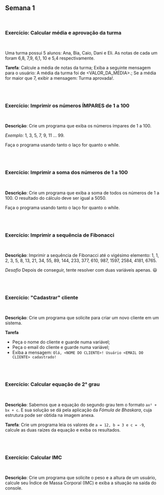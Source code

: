 ## Semana 1

</br>

### Exercício: Calcular média e aprovação da turma

</br>

Uma turma possui 5 alunos: Ana, Bia, Caio, Dani e Eli. As notas de cada um foram 6,8, 7,9, 6,1, 10 e 5,4 respectivamente.

**Tarefa**:
Calcule a média de notas da turma;
Exiba a seguinte mensagem para o usuário: A média da turma foi de <VALOR_DA_MÉDIA>.;
Se a média for maior que 7, exibir a mensagem: Turma aprovada!.

</br>
</br>

### Exercício: Imprimir os números ÍMPARES de 1 a 100

</br>

**Descrição**:
Crie um programa que exiba os números ímpares de 1 a 100.

_Exemplo:_
1, 3, 5, 7, 9, 11 ... 99.

Faça o programa usando tanto o laço for quanto o while.

</br>
</br>

### Exercício: Imprimir a soma dos números de 1 a 100

</br>

**Descrição**:
Crie um programa que exiba a soma de todos os números de 1 a 100. O resultado do cálculo deve ser igual a 5050.

Faça o programa usando tanto o laço for quanto o while.

</br>
</br>

### Exercício: Imprimir a sequência de Fibonacci

</br>

**Descrição**:
Imprimir a sequência de Fibonacci até o vigésimo elemento:
1, 1, 2, 3, 5, 8, 13, 21, 34, 55, 89, 144, 233, 377, 610, 987, 1597, 2584, 4181, 6765.

_Desafio_
Depois de conseguir, tente resolver com duas variáveis apenas. 😃

</br>
</br>

### Exercício: "Cadastrar" cliente

</br>

**Descrição**:
Crie um programa que solicite para criar um novo cliente em um sistema.

**Tarefa**

- Peça o nome do cliente e guarde numa variável;
- Peça o email do cliente e guarde numa variável;
- Exiba a mensagem:
  `Olá, <NOME DO CLIENTE>! Usuário <EMAIL DO CLIENTE> cadastrado!`

</br>
</br>

### Exercício: Calcular equação de 2° grau

</br>

**Descrição**:
Sabemos que a equação do segundo grau tem o formato `ax² + bx + c`. E sua solução se dá pela aplicação da _Fómula de Bhaskara_, cuja estrutura pode ser obtida na imagem anexa.

**Tarefa**:
Crie um programa leia os valores de `a = 12, b = 3 e c = -9`, calcule as duas raízes da equação e exiba os resultados.

</br>
</br>

### Exercício: Calcular IMC

</br>

**Descrição**:
Crie um programa que solicite o peso e a altura de um usuário, calcule seu Índice de Massa Corporal (IMC) e exiba a situação na saída do console.
